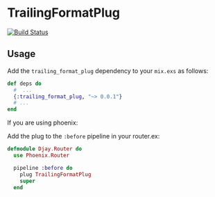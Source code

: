 TrailingFormatPlug
==================
[![Build Status](https://travis-ci.org/mschae/trailing_format_plug.svg?branch=master)](https://travis-ci.org/mschae/trailing_format_plug)

## Usage

Add the `trailing_format_plug` dependency to your `mix.exs` as follows:

```elixir
def deps do
  #  ...
  {:trailing_format_plug, "~> 0.0.1"}
  # ...
end
```

If you are using phoenix:

Add the plug to the `:before` pipeline in your router.ex:

```elixir
defmodule Djay.Router do
  use Phoenix.Router

  pipeline :before do
    plug TrailingFormatPlug
    super
  end
```
